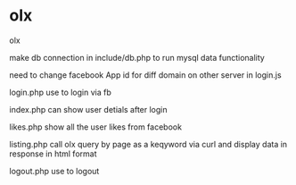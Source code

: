 # olx
olx


make db connection in include/db.php  to run mysql data functionality

need to change facebook App id for diff domain on other server in login.js


login.php use to login via fb

index.php can show user detials after login


likes.php show all the user likes from facebook


listing.php call olx query by page as a keqyword via curl and display data in response in html format


logout.php use to logout

